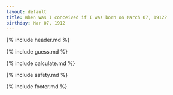 ```yaml
---
layout: default
title: When was I conceived if I was born on March 07, 1912?
birthday: Mar 07, 1912
---
```


{% include header.md %}

{% include guess.md %}

{% include calculate.md %}

{% include safety.md %}

{% include footer.md %}



